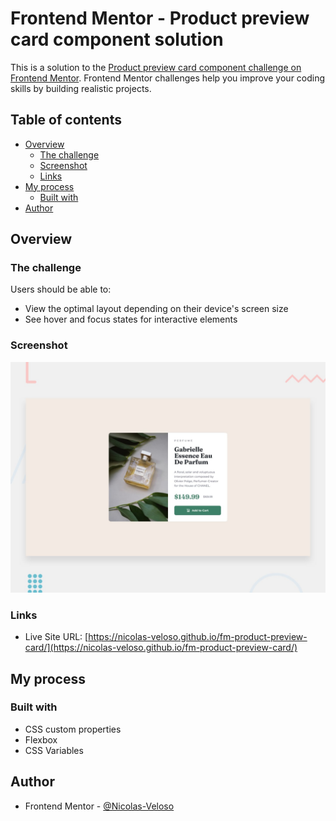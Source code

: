 # Frontend Mentor - Product preview card component solution

This is a solution to the [Product preview card component challenge on Frontend Mentor](https://www.frontendmentor.io/challenges/product-preview-card-component-GO7UmttRfa). Frontend Mentor challenges help you improve your coding skills by building realistic projects. 

## Table of contents

- [Overview](#overview)
  - [The challenge](#the-challenge)
  - [Screenshot](#screenshot)
  - [Links](#links)
- [My process](#my-process)
  - [Built with](#built-with)
- [Author](#author)

## Overview

### The challenge

Users should be able to:

- View the optimal layout depending on their device's screen size
- See hover and focus states for interactive elements

### Screenshot

![](design/desktop-preview.jpg)

### Links

- Live Site URL: [https://nicolas-veloso.github.io/fm-product-preview-card/](https://nicolas-veloso.github.io/fm-product-preview-card/)

## My process

### Built with

- CSS custom properties
- Flexbox
- CSS Variables

## Author

- Frontend Mentor - [@Nicolas-Veloso](https://www.frontendmentor.io/profile/Nicolas-Veloso)

